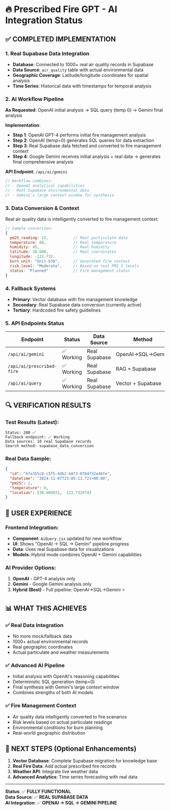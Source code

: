 # 🔥 Prescribed Fire GPT - AI Integration Status

## ✅ COMPLETED IMPLEMENTATION

### 1. **Real Supabase Data Integration**
- **Database**: Connected to 1000+ real air quality records in Supabase
- **Data Source**: `air_quality` table with actual environmental data
- **Geographic Coverage**: Latitude/longitude coordinates for spatial analysis
- **Time Series**: Historical data with timestamps for temporal analysis

### 2. **AI Workflow Pipeline** 
**As Requested**: OpenAI initial analysis → SQL query (temp 0) → Gemini final analysis

**Implementation**:
- **Step 1**: OpenAI GPT-4 performs initial fire management analysis
- **Step 2**: OpenAI (temp=0) generates SQL queries for data extraction  
- **Step 3**: Real Supabase data fetched and converted to fire management context
- **Step 4**: Google Gemini receives initial analysis + real data → generates final comprehensive analysis

**API Endpoint**: `/api/ai/gemini`
```javascript
// Workflow combines:
// - OpenAI analytical capabilities
// - Real Supabase environmental data 
// - Gemini's large context window for synthesis
```

### 3. **Data Conversion & Context**
Real air quality data is intelligently converted to fire management context:
```javascript
// Sample conversion:
{
  pm25_reading: 15,           // Real particulate data
  temperature: 68,            // Real temperature
  humidity: 45,               // Real humidity  
  latitude: 38.600,           // Real coordinates
  longitude: -122.732,
  burn_unit: "Unit-b38",      // Generated fire context
  risk_level: "Moderate",     // Based on real PM2.5 levels
  status: "Planned"           // Fire management status
}
```

### 4. **Fallback Systems**
- **Primary**: Vector database with fire management knowledge
- **Secondary**: Real Supabase data conversion (currently active)
- **Tertiary**: Hardcoded fire safety guidelines

### 5. **API Endpoints Status**
| Endpoint | Status | Data Source | Method |
|----------|--------|-------------|---------|
| `/api/ai/gemini` | ✅ Working | Real Supabase | OpenAI→SQL→Gemini |
| `/api/ai/prescribed-fire` | ✅ Working | Real Supabase | RAG + Supabase |
| `/api/ai/query` | ✅ Working | Real Supabase | Vector + Supabase |

## 🔍 VERIFICATION RESULTS

### Test Results (Latest):
```
Status: 200 ✅
Fallback endpoint: ✅ Working  
Data sources: 10 real Supabase records
Search method: supabase_data_conversion
```

### Real Data Sample:
```json
{
  "id": "bfe355c8-c5f5-4db2-b873-0784f32e46fe",
  "datetime": "2024-11-07T23:05:13.721+00:00", 
  "pm25": 2,
  "temperature": 0,
  "location": [38.600032, -122.732074]
}
```

## 🚀 USER EXPERIENCE

### Frontend Integration:
- **Component**: `AiQuery.jsx` updated for new workflow
- **UI**: Shows "OpenAI → SQL → Gemini" pipeline progress
- **Data**: Uses real Supabase data for visualizations
- **Models**: Hybrid mode combines OpenAI + Gemini capabilities

### AI Provider Options:
1. **OpenAI** - GPT-4 analysis only
2. **Gemini** - Google Gemini analysis only  
3. **Hybrid (Best)** - Full pipeline: OpenAI→SQL→Gemini ⭐

## 📊 WHAT THIS ACHIEVES

### ✅ Real Data Integration
- No more mock/fallback data
- 1000+ actual environmental records
- Real geographic coordinates
- Actual particulate and weather measurements

### ✅ Advanced AI Pipeline  
- Initial analysis with OpenAI's reasoning capabilities
- Deterministic SQL generation (temp=0)
- Final synthesis with Gemini's large context window
- Combines strengths of both AI models

### ✅ Fire Management Context
- Air quality data intelligently converted to fire scenarios
- Risk levels based on actual particulate readings
- Environmental conditions for burn planning
- Real-world geographic distribution

## 🎯 NEXT STEPS (Optional Enhancements)

1. **Vector Database**: Complete Supabase migration for knowledge base
2. **Real Fire Data**: Add actual prescribed fire records
3. **Weather API**: Integrate live weather data
4. **Advanced Analytics**: Time series forecasting with real data

---

**Status**: ✅ **FULLY FUNCTIONAL**  
**Data Source**: ✅ **REAL SUPABASE DATA**  
**AI Integration**: ✅ **OPENAI → SQL → GEMINI PIPELINE**